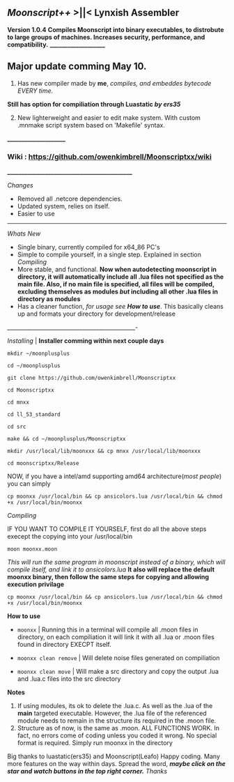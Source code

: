 _**Moonscript++**_ >||< **Lynxish Assembler**
--------------------
  **Version 1.0.4**
  **Compiles Moonscript into binary executables, to distrobute to large groups of machines. Increases security, performance, and compatibility.**
**___________________**

## Major update comming May 10. ##

1. Has new compiler made by **me**, _compiles, and embeddes bytecode EVERY time_.

**Still has option for compiliation through Luastatic _by ers35_**

2. New lighterweight and easier to edit make system. With custom .mnmake script system based on 'Makefile' syntax.

**____________________**

### Wiki : https://github.com/owenkimbrell/Moonscriptxx/wiki ###

**___________________________________________**

_Changes_
* Removed all .netcore dependencies.
* Updated system, relies on itself.
* Easier to use
-----------------------------
_Whats New_
* Single binary, currently compiled for x64_86 PC's
* Simple to compile yourself, in a single step. Explained in section _Compiling_
* More stable, and functional. **Now when autodetecting moonscript in directory, it will automatically include all .lua files not specified as the main file. Also, if no main file is specified, all files will be compiled, excluding themselves as modules _but_ including all other .lua files in directory as modules**
* Has a cleaner function, _for usage see **How to use**_. This basically cleans up and formats your directory for development/release

______________________________________________-


_Installing_ | **Installer comming within next couple days**

`mkdir ~/moonplusplus`

`cd ~/moonplusplus`

`git clone https://github.com/owenkimbrell/Moonscriptxx`

`cd Moonscriptxx`

`cd mnxx`

`cd ll_53_standard`

`cd src`

`make && cd ~/moonplusplus/Moonscriptxx`

`mkdir /usr/local/lib/moonxxx && cp mnxx /usr/local/lib/moonxxx`

`cd moonscriptxx/Release`

NOW, if you have a intel/amd supporting amd64 architecture(_most people_) you can simply

`cp moonxx /usr/local/bin && cp ansicolors.lua /usr/local/bin && chmod +x /usr/local/bin/moonxx`

_Compiling_

IF YOU WANT TO COMPILE IT YOURSELF, first do all the above steps execept the copying into your /usr/local/bin

`moon moonxx.moon`

_This will run the same program in moonscript instead of a binary, which will compile itself, and link it to ansicolors.lua_
**It also will replace the default moonxx binary, then follow the same steps for copying and allowing execution privilage**

`cp moonxx /usr/local/bin && cp ansicolors.lua /usr/local/bin && chmod +x /usr/local/bin/moonxx`


**How to use**

* `moonxx`    | Running this in a terminal will compile all .moon files in directory, on each compiliation it will link it with all .lua or .moon files found in directory EXECPT itself.

* `moonxx clean remove`    | Will delete noise files generated on compiliation

* `moonxx clean move`      | Will make a src directory and copy the output .lua and .lua.c files into the src directory


**Notes**
1. If using modules, its ok to delete the .lua.c. As well as the .lua of the **main** targeted executable. However, the .lua file of the referenced module needs to remain in the structure its required in the .moon file.
2. Structure as of now, is the same as .moon. ALL FUNCTIONS WORK. In fact, no errors come of coding unless you coded it wrong. No special format is required. Simply run moonxx in the directory

Big thanks to luastatic(ers35) and Moonscript(Leafo)
Happy coding. Many more features on the way within days. Spread the word, _**maybe click on the star and watch buttons in the top right corner.**_ _Thanks_
